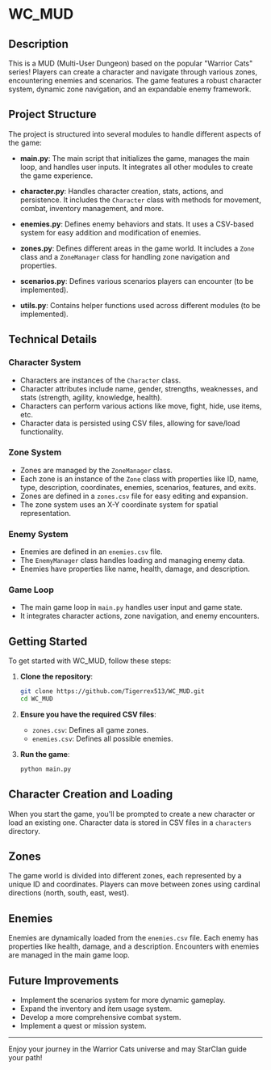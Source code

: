 # WC_MUD

## Description
This is a MUD (Multi-User Dungeon) based on the popular "Warrior Cats" series! Players can create a character and navigate through various zones, encountering enemies and scenarios. The game features a robust character system, dynamic zone navigation, and an expandable enemy framework.

## Project Structure

The project is structured into several modules to handle different aspects of the game:

- **main.py**: The main script that initializes the game, manages the main loop, and handles user inputs. It integrates all other modules to create the game experience.

- **character.py**: Handles character creation, stats, actions, and persistence. It includes the `Character` class with methods for movement, combat, inventory management, and more.

- **enemies.py**: Defines enemy behaviors and stats. It uses a CSV-based system for easy addition and modification of enemies.

- **zones.py**: Defines different areas in the game world. It includes a `Zone` class and a `ZoneManager` class for handling zone navigation and properties.

- **scenarios.py**: Defines various scenarios players can encounter (to be implemented).

- **utils.py**: Contains helper functions used across different modules (to be implemented).

## Technical Details

### Character System
- Characters are instances of the `Character` class.
- Character attributes include name, gender, strengths, weaknesses, and stats (strength, agility, knowledge, health).
- Characters can perform various actions like move, fight, hide, use items, etc.
- Character data is persisted using CSV files, allowing for save/load functionality.

### Zone System
- Zones are managed by the `ZoneManager` class.
- Each zone is an instance of the `Zone` class with properties like ID, name, type, description, coordinates, enemies, scenarios, features, and exits.
- Zones are defined in a `zones.csv` file for easy editing and expansion.
- The zone system uses an X-Y coordinate system for spatial representation.

### Enemy System
- Enemies are defined in an `enemies.csv` file.
- The `EnemyManager` class handles loading and managing enemy data.
- Enemies have properties like name, health, damage, and description.

### Game Loop
- The main game loop in `main.py` handles user input and game state.
- It integrates character actions, zone navigation, and enemy encounters.

## Getting Started

To get started with WC_MUD, follow these steps:

1. **Clone the repository**:
    ```bash
    git clone https://github.com/Tigerrex513/WC_MUD.git
    cd WC_MUD
    ```

2. **Ensure you have the required CSV files**:
   - `zones.csv`: Defines all game zones.
   - `enemies.csv`: Defines all possible enemies.

3. **Run the game**:
    ```bash
    python main.py
    ```

## Character Creation and Loading

When you start the game, you'll be prompted to create a new character or load an existing one. Character data is stored in CSV files in a `characters` directory.

## Zones

The game world is divided into different zones, each represented by a unique ID and coordinates. Players can move between zones using cardinal directions (north, south, east, west).

## Enemies

Enemies are dynamically loaded from the `enemies.csv` file. Each enemy has properties like health, damage, and a description. Encounters with enemies are managed in the main game loop.

## Future Improvements

- Implement the scenarios system for more dynamic gameplay.
- Expand the inventory and item usage system.
- Develop a more comprehensive combat system.
- Implement a quest or mission system.

---

Enjoy your journey in the Warrior Cats universe and may StarClan guide your path!